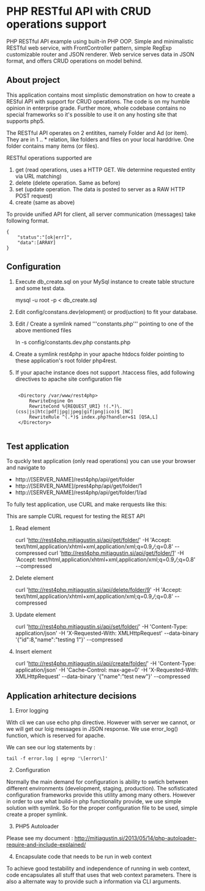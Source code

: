 PHP RESTful API with CRUD operations support
=========

PHP RESTful API example using built-in PHP OOP. Simple and minimalistic RESTful web service, with FrontController pattern,
simple RegExp customizable router and JSON renderer. Web service serves data in JSON format, and offers CRUD operations
on model behind.

About project
--------------------------------------

This application contains most simplistic demonstration on how to create a RESful API with support for CRUD operations.
The code is on my humble opinion in enterprise grade. Further more, whole codebase contains no special frameworks so it's possible to use it on any hosting site that supports php5.

The RESTful API operates on 2 entitites, namely Folder and Ad (or item). They are in 1 .. * relation, like folders and files on 
your local harddrive. One folder contains many items (or files).

RESTful operations supported are

1. get  (read operations, uses a HTTP GET. We determine requested entity via URL matching)
2. delete (delete operation. Same as before)
2. set (update operation. The data is posted to server as a RAW HTTP POST request)
4. create (same as above)

To provide unified API for client, all server communication (messages) take following format. 

    {
	    "status":"[ok|err]",
	    "data":[ARRAY]
    }

Configuration
--------------------------------------

1. Execute db_create.sql on your MySql instance to create table structure and some test data.

    mysql -u root -p < db_create.sql

2. Edit config/constans.dev(elopment) or prod(uction) to fit your database.

3. Edit / Create a symlink named '''constants.php''' pointing to one of the above mentioned files
    
    ln -s config/constants.dev.php constants.php

4. Create a symlink rest4php in your apache htdocs folder pointing to these application's root folder php4rest.

5. If your apache instance does not support .htaccess files, add following directives to apache site configuration file 
    <pre><code>
    &lt;Directory /var/www/rest4php&gt;
        RewriteEngine On
        RewriteCond %{REQUEST_URI} !(.*)\.(css|js|htc|pdf|jpg|jpeg|gif|png|ico)$ [NC]
        RewriteRule ^(.*)$ index.php?handler=$1 [QSA,L]
    &lt;/Directory&gt;
    </pre></code>

Test application
--------------------------------------

To quckly test application (only read operations) you can use your browser and navigate to

 - http://[SERVER_NAME]/rest4php/api/get/folder
 - http://[SERVER_NAME]/prest4php/api/get/folder/1
 - http://[SERVER_NAME]/rest4php/api/get/folder/1/ad


To fully test application, use CURL and make rerquests like this:

This are sample CURL request for testing the REST API

1) Read element

    curl 'http://rest4php.mitjagustin.si/api/get/folder/' -H 'Accept: text/html,application/xhtml+xml,application/xml;q=0.9,*/*;q=0.8' --compressed
    curl 'http://rest4php.mitjagustin.si/api/get/folder/1' -H 'Accept: text/html,application/xhtml+xml,application/xml;q=0.9,*/*;q=0.8' --compressed

2) Delete element

    curl 'http://rest4php.mitjagustin.si/api/delete/folder/9' -H 'Accept: text/html,application/xhtml+xml,application/xml;q=0.9,*/*;q=0.8' --compressed

3) Update element

    curl 'http://rest4php.mitjagustin.si/api/set/folder/' -H 'Content-Type: application/json' -H 'X-Requested-With: XMLHttpRequest' --data-binary '{"id":8,"name":"testing 1"}' --compressed

4) Insert element

    curl 'http://rest4php.mitjagustin.si/api/create/folder/' -H 'Content-Type: application/json' -H 'Cache-Control: max-age=0' -H 'X-Requested-With: XMLHttpRequest'  --data-binary '{"name":"test new"}' --compressed

Application arhitecture decisions
--------------------------------------

1) Error logging

With cli we can use echo php directive. However with server we cannot, or we will get our loig messages in JSON response.
We use error_log() function, which is reserved for apache.

We can see our log statements by :

    tail -f error.log | egrep '\[error\]'

2) Configuration

Normally the main demand for configuration is ability to swtich between different environments (development, staging, production).
The sofisticated configuration frameworks provide this utility among many others. However in order to use what build-in php functionality provide,
we use simple solution with symlink. So for the proper configuration file to be used, simple create a proper symlink.

3) PHP5 Autoloader

Please see my document : http://mitjagustin.si/2013/05/14/php-autoloader-require-and-include-explained/

4) Encapsulate code that needs to be run in web context

To achieve good testability and independence of running in web context, code encapsulates all stuff that uses that web context parameters. There is also a alternate way to provide such a information via CLI arguments.










